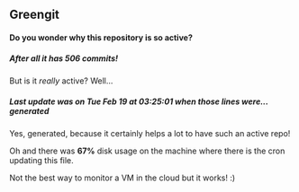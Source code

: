 ## Greengit

#### Do you wonder why this repository is so active?

##### After all it has 506 commits!

But is it *really* active? Well...

##### Last update was on Tue Feb 19 at 03:25:01 when those lines were... generated

Yes, generated, because it certainly helps a lot to have such an active repo!

Oh and there was **67%** disk usage on the machine
where there is the cron updating this file.

Not the best way to monitor a VM in the cloud but it works! :)
